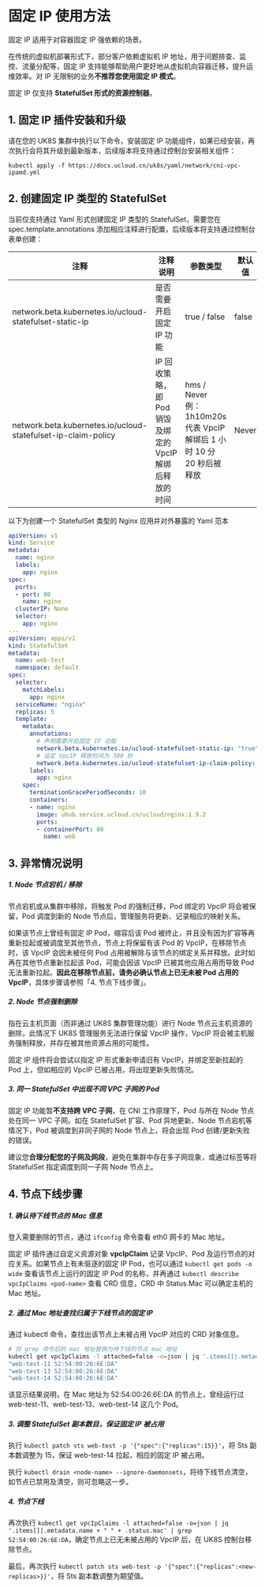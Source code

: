 # 固定 IP 使用方法

固定 IP 适用于对容器固定 IP 强依赖的场景。

在传统的虚拟机部署形式下，部分客户依赖虚拟机 IP 地址，用于问题排查、监控、流量分配等，固定 IP 支持能够帮助用户更好地从虚拟机向容器迁移，提升运维效率。对 IP 无限制的业务**不推荐您使用固定
IP 模式**。

固定 IP 仅支持 **StatefulSet 形式的资源控制器**。

## 1. 固定 IP 插件安装和升级

请在您的 UK8S 集群中执行以下命令，安装固定 IP 功能组件，如果已经安装，再次执行会将其升级到最新版本，后续版本将支持通过控制台安装相关组件：

```
kubectl apply -f https://docs.ucloud.cn/uk8s/yaml/network/cni-vpc-ipamd.yml
```

## 2. 创建固定 IP 类型的 StatefulSet

当前仅支持通过 Yaml 形式创建固定 IP 类型的 StatefulSet，需要您在 spec.template.annotations 添加相应注释进行配置，后续版本将支持通过控制台表单创建：

| 注释                                                            | 注释说明                                | 参数类型                                                      | 默认值   |
| ------------------------------------------------------------- | ----------------------------------- | --------------------------------------------------------- | ----- |
| network.beta.kubernetes.io/ucloud-statefulset-static-ip       | 是否需要开启固定 IP 功能                      | true / false                                              | false |
| network.beta.kubernetes.io/ucloud-statefulset-ip-claim-policy | IP 回收策略，即 Pod 销毁及绑定的 VpcIP 解绑后释放的时间 | hms / Never<br>例：1h10m20s 代表 VpcIP 解绑后 1 小时 10 分 20 秒后被释放 | Never |

以下为创建一个 StatefulSet 类型的 Nginx 应用并对外暴露的 Yaml 范本

```yaml
apiVersion: v1
kind: Service
metadata:
  name: nginx
  labels:
    app: nginx
spec:
  ports:
  - port: 80
    name: nginx
  clusterIP: None
  selector:
    app: nginx
---
apiVersion: apps/v1
kind: StatefulSet
metadata:
  name: web-test
  namespace: default
spec:
  selector:
    matchLabels:
      app: nginx 
  serviceName: "nginx"
  replicas: 5 
  template:
    metadata:
      annotations:
        # 声明需要开启固定 IP 功能
        network.beta.kubernetes.io/ucloud-statefulset-static-ip: "true"  
        # 设定 VpcIP 释放时间为 300 秒       
        network.beta.kubernetes.io/ucloud-statefulset-ip-claim-policy: "300s"
      labels:
        app: nginx 
    spec:
      terminationGracePeriodSeconds: 10
      containers:
      - name: nginx
        image: uhub.service.ucloud.cn/ucloud/nginx:1.9.2
        ports:
        - containerPort: 80
          name: web
```

## 3. 异常情况说明

##### 1. Node 节点宕机 / 移除

节点宕机或从集群中移除，将触发 Pod 的强制迁移，Pod 绑定的 VpcIP 将会被保留，Pod 调度到新的 Node 节点后，管理服务将更新、记录相应的映射关系。

如果该节点上曾经有固定 IP Pod，缩容后该 Pod 被终止，并且没有因为扩容等再重新拉起或被调度至其他节点，节点上将保留有该 Pod 的 VpcIP，在移除节点时，该 VpcIP 会因未被任何
Pod 占用被解除与该节点的绑定关系并释放。此时如再在其他节点重新拉起该 Pod，可能会因该 VpcIP 已被其他应用占用而导致 Pod 无法重新拉起。**因此在移除节点前，请务必确认节点上已无未被
Pod 占用的 VpcIP**，具体步骤请参照「4. 节点下线步骤」。

##### 2. Node 节点强制删除

指在云主机页面（而非通过 UK8S 集群管理功能）进行 Node 节点云主机资源的删除，此情况下 UK8S 管理服务无法进行保留 VpcIP 操作，VpcIP
将会被主机服务强制释放，并存在被其他资源占用的可能性。

固定 IP 组件将会尝试以指定 IP 形式重新申请旧有 VpcIP，并绑定至新拉起的 Pod 上，但如相应的 VpcIP 已被占用，将出现更新失败情况。

##### 3. 同一 StatefulSet 中出现不同 VPC 子网的 Pod

固定 IP 功能暂**不支持跨 VPC 子网**，在 CNI 工作原理下，Pod 与所在 Node 节点处在同一 VPC 子网。如在 StatefulSet 扩容、Pod 异地更新、Node
节点宕机等情况下，Pod 被调度到非同子网的 Node 节点上，将会出现 Pod 创建/更新失败的错误。

建议您**合理分配您的子网及网段**，避免在集群中存在多子网现象，或通过标签等将 StatefulSet 指定调度到同一子网 Node 节点上。

## 4. 节点下线步骤

##### 1. 确认待下线节点的 Mac 信息

登入需要删除的节点，通过 `ifconfig` 命令查看 eth0 网卡的 Mac 地址。

固定 IP 插件通过自定义资源对象 **vpcIpClaim** 记录 VpcIP、Pod 及运行节点的对应关系。如果节点上有未驱逐的固定 IP Pod，也可以通过
`kubectl get pods -o wide` 查看该节点上运行的固定 IP Pod 的名称，并再通过 `kubectl describe vpcIpClaims <pod-name>` 查看
CRD 信息，CRD 中 Status.Mac 可以确定主机的 Mac 地址。

##### 2. 通过 Mac 地址查找归属于下线节点的固定 IP

通过 kubectl 命令，查找出该节点上未被占用 VpcIP 对应的 CRD 对象信息。

```bash
# 将 grep 命令后的 mac 地址替换为待下线的节点 mac 地址
kubectl get vpcIpClaims -l attached=false -o=json | jq '.items[]|.metadata.name + " " + .status.mac' | grep 52:54:00:26:6E:DA
"web-test-11 52:54:00:26:6E:DA"
"web-test-13 52:54:00:26:6E:DA"
"web-test-14 52:54:00:26:6E:DA"
```

该显示结果说明，在 Mac 地址为 52:54:00:26:6E:DA 的节点上，曾经运行过 web-test-11、web-test-13、web-test-14 这几个 Pod。

##### 3. 调整 StatefulSet 副本数目，保证固定 IP 被占用

执行 `kubectl patch sts web-test -p '{"spec":{"replicas":15}}'`，将 Sts 副本数调整为 15，保证 web-test-14
拉起，相应的固定 IP 被占用。

执行 `kubectl drain <node-name> --ignore-daemonsets`，将待下线节点清空，如节点已禁用及清空，则可忽略这一步。

##### 4. 节点下线

再次执行
`kubectl get vpcIpClaims -l attached=false -o=json | jq '.items[]|.metadata.name + " " + .status.mac' | grep 52:54:00:26:6E:DA`，确定节点上已无未被占用的
VpcIP 后，在 UK8S 控制台移除节点。

最后，再次执行 `kubectl patch sts web-test -p '{"spec":{"replicas":<new-replicas>}}'`，将 Sts 副本数调整为期望值。
